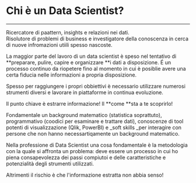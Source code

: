 # Chi è un Data Scientist?

---

Ricercatore di paattern, insights e relazioni nei dati.  
Risolutore di problemi di business e investigatore della conoscenza in cerca di nuove infromazioni utiili spesso nascoste.



La maggior parte del lavoro di un data scientist è speso nel tentativo di **preparare, pulire, capire e organizzare **i dati a disposizione. É un processo continuo da riopetere fino al momento in cui è posiblie avere una certa fiducia nelle informazioni a propria disposizione.

Spesso per raggiungere i propri obbiettivi è necessario utilizzare numerosi strumenti diversi e lavorare in piattaforme in continua evoluzione.

Il punto chiave è estrarre informazione! Il **come **sta a te scoprirlo!

Fondamentale un background matematico \(statistica soprattuto\), programmativo \(coodici per esaminare e trattare dati\), conoscenze di tool potenti di visualizzazione \(Qlik, PowerBI\) e _soft skills _per interagire con persone che non hanno necessartiqamente un background matematico.

Nella professione di Data Scientist una cosa fondamentale è la metodologia con la quale si affronta un problema: deve essere un processo in cui ho piena consapevolezza dei passi compiutoi e delle caratteristiche e potenzialità degli strumenti utilizzati.

Altrimenti il rischio è che l'informazione estratta non abbia senso!



